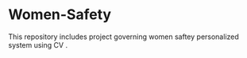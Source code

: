 # Women-Safety
This repository includes project governing women saftey personalized system using CV .
